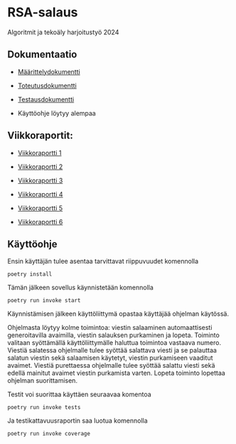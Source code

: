 # RSA-salaus

Algoritmit ja tekoäly harjoitustyö 2024

## Dokumentaatio

- [Määrittelydokumentti](https://github.com/evas3/rsa-salaus/blob/main/docs/maarittelydokumentti.md)

- [Toteutusdokumentti](https://github.com/evas3/rsa-salaus/blob/main/docs/toteutusdokumentti.md)

- [Testausdokumentti](https://github.com/evas3/rsa-salaus/blob/main/docs/testausdokumentti.md)

- Käyttöohje löytyy alempaa
  

## Viikkoraportit:

- [Viikkoraportti 1](https://github.com/evas3/rsa-salaus/blob/main/docs/viikkoraportti1.md)

- [Viikkoraportti 2](https://github.com/evas3/rsa-salaus/blob/main/docs/viikkoraportti2.md)

- [Viikkoraportti 3](https://github.com/evas3/rsa-salaus/blob/main/docs/viikkoraportti3.md)

- [Viikkoraportti 4](https://github.com/evas3/rsa-salaus/blob/main/docs/viikkoraportti4.md)

- [Viikkoraportti 5](https://github.com/evas3/rsa-salaus/blob/main/docs/viikkoraportti5.md)

- [Viikkoraportti 6](https://github.com/evas3/rsa-salaus/blob/main/docs/viikkoraportti6.md)

## Käyttöohje

Ensin käyttäjän tulee asentaa tarvittavat riippuvuudet komennolla

```poetry install```


Tämän jälkeen sovellus käynnistetään komennolla

```poetry run invoke start```


Käynnistämisen jälkeen käyttöliittymä opastaa käyttäjää ohjelman käytössä.

Ohjelmasta löytyy kolme toimintoa: viestin salaaminen automaattisesti generoitavilla avaimilla, viestin salauksen purkaminen ja lopeta. Toiminto valitaan syöttämällä käyttöliittymälle haluttua toimintoa vastaava numero. Viestiä salatessa ohjelmalle tulee syöttää salattava viesti ja se palauttaa salatun viestin sekä salaamisen käytetyt, viestin purkamiseen vaaditut avaimet. Viestiä purettaessa ohjelmalle tulee syöttää salattu viesti sekä edellä mainitut avaimet viestin purkamista varten. Lopeta toiminto lopettaa ohjelman suorittamisen.




Testit voi suorittaa käyttäen seuraavaa komentoa

```poetry run invoke tests```



Ja testikattavuusraportin saa luotua komennolla

```poetry run invoke coverage```
